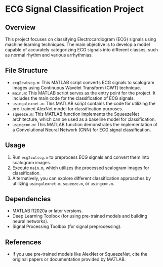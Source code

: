# ECG Signal Classification Project

## Overview
This project focuses on classifying Electrocardiogram (ECG) signals using machine learning techniques. The main objective is to develop a model capable of accurately categorizing ECG signals into different classes, such as normal rhythm and various arrhythmias.

## File Structure
- `ecg2cwtscg.m`: This MATLAB script converts ECG signals to scalogram images using Continuous Wavelet Transform (CWT) technique.
- `main.m`: This MATLAB script serves as the entry point for the project. It includes the main code for the classification of ECG signals.
- `usingalexnet.m`: This MATLAB script contains the code for utilizing the pre-trained AlexNet model for classification purposes.
- `squeeze.m`: This MATLAB function implements the SqueezeNet architecture, which can be used as a baseline model for classification.
- `usingcnn.m`: This MATLAB function demonstrates the implementation of a Convolutional Neural Network (CNN) for ECG signal classification.

## Usage
1. Run `ecg2cwtscg.m` to preprocess ECG signals and convert them into scalogram images.
2. Execute `main.m`, which utilizes the processed scalogram images for classification.
3. Alternatively, you can explore different classification approaches by utilizing `usingalexnet.m`, `squeeze.m`, or `usingcnn.m`.

## Dependencies
- MATLAB R2020a or later versions.
- Deep Learning Toolbox (for using pre-trained models and building neural networks).
- Signal Processing Toolbox (for signal preprocessing).

## References
- If you use pre-trained models like AlexNet or SqueezeNet, cite the original papers or documentation provided by MATLAB.
